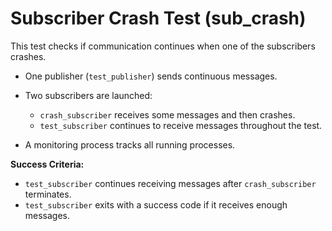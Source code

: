# Subscriber Crash Test (sub\_crash)

This test checks if communication continues when one of the subscribers crashes.

* One publisher (`test_publisher`) sends continuous messages.
* Two subscribers are launched:

  * `crash_subscriber` receives some messages and then crashes.
  * `test_subscriber` continues to receive messages throughout the test.
* A monitoring process tracks all running processes.

**Success Criteria:**

* `test_subscriber` continues receiving messages after `crash_subscriber` terminates.
* `test_subscriber` exits with a success code if it receives enough messages.
